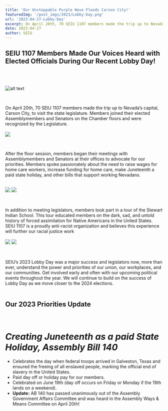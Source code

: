 ```yaml
---
title: 'Our Unstoppable Purple Wave Floods Carson City!'
featuredImg: '/post_imgs/2023/Lobby-Day.png'
url: '2023-04-27-Lobby-Day'
excerpt: On April 20th, 70 SEIU 1107 members made the trip up to Nevada’s capital, Carson City, to visit the state legislature. Members joined their elected Assemblymembers and Senators on the Chamber floors and were recognized by the Legislature. 
date: 2023-04-27
author: SEIU
---
```


## **SEIU 1107 Members Made Our Voices Heard with Elected Officials During Our Recent Lobby Day!**
<br>
<br>

![alt text](/post_imgs/2023/Lobby-Day/carson-city.png)

<br>

On April 20th, 70 SEIU 1107 members made the trip up to Nevada’s capital, Carson City, to visit the state legislature. Members joined their elected Assemblymembers and Senators on the Chamber floors and were recognized by the Legislature.
<br>
<br>
![](/post_imgs/2023/Lobby-Day/floor.png)

<br>

After the floor session, members began their meetings with Assemblymembers and Senators at their offices to advocate for our priorities. Members spoke passionately about the need to raise wages for home care workers, increase funding for home care, make Juneteenth a paid state holiday, and other bills that support working Nevadans.
<br>
<br>


![](/post_imgs/2023/Lobby-Day/floor-1.png) ![](/post_imgs/2023/Lobby-Day/floor-2.png)

<br>

In addition to meeting legislators, members took part in a tour of the Stewart Indian School. This tour educated members on the dark, sad, and untold history of forced assimilation for Native Americans in the United States. SEIU 1107 is a proudly anti-racist organization and believes this experience will further our racial justice work
<br>
<br>
![](/post_imgs/2023/Lobby-Day/floor-1.png) ![](/post_imgs/2023/Lobby-Day/school-2.png)

<br>

SEIU’s 2023 Lobby Day was a major success and legislators now, more than ever, understand the power and priorities of our union, our workplaces, and our communities. Get involved early and often with our upcoming political events throughout the year. We will continue to build on the success of Lobby Day as we move closer to the 2024 elections.
<br>
<br>

## **Our 2023 Priorities Update**
<br>

# *Creating Juneteenth as a paid State Holiday, Assembly Bill 140*
* Celebrates the day when federal troops arrived in Galveston, Texas and ensured the freeing of all enslaved people, marking the official end of slavery in the United States.
* Paid day off or holiday pay for our members.
* Celebrated on June 19th (day off occurs on Friday or Monday if the 19th lands on a weekend).
* **Update:** AB 140 has passed unanimously out of the Assembly Government Affairs Committee and was heard in the Assembly Ways & Means Committee on April 20th! 

<br>
<br>